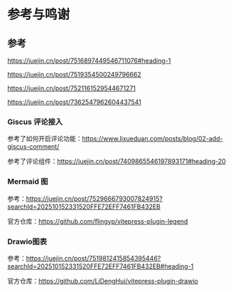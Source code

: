 # 参考与鸣谢

## 参考

https://juejin.cn/post/7516897449546711076#heading-1

https://juejin.cn/post/7519354500249796662

https://juejin.cn/post/7521161529544671271

https://juejin.cn/post/7362547962604437541

### Giscus 评论接入

参考了如何开启评论功能：https://www.lixueduan.com/posts/blog/02-add-giscus-comment/

参考了评论组件：https://juejin.cn/post/7409865546197893171#heading-20

### Mermaid 图

参考：https://juejin.cn/post/7529666793007824915?searchId=202510152331520FFE72EFF7461FB432EB

官方仓库：https://github.com/flingyp/vitepress-plugin-legend

### Drawio图表

参考：https://juejin.cn/post/7519812415854395446?searchId=202510152331520FFE72EFF7461FB432EB#heading-1

官方仓库：https://github.com/LiDengHui/vitepress-plugin-drawio